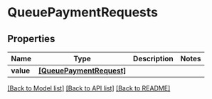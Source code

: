 # QueuePaymentRequests


## Properties
Name | Type | Description | Notes
------------ | ------------- | ------------- | -------------
**value** | [**[QueuePaymentRequest]**](QueuePaymentRequest.md) |  | 

[[Back to Model list]](../README.md#documentation-for-models) [[Back to API list]](../README.md#documentation-for-api-endpoints) [[Back to README]](../README.md)


